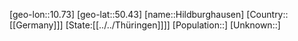 ﻿---
location: [50.43,10.73]
type: City
tags:
- geo/City


SpocWebEntityId: 30938
isDeleted: false
confidential: public

---
[geo-lon::10.73]
[geo-lat::50.43]
[name::Hildburghausen]
[Country::[[Germany]]]
[State:[[../../Thüringen]]]]
[Population::]
[Unknown::]

